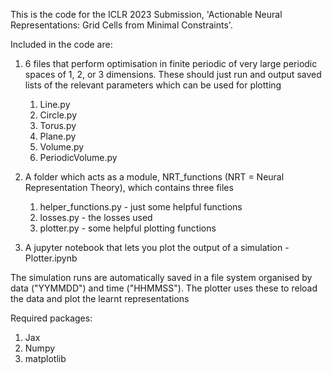This is the code for the ICLR 2023 Submission, 'Actionable Neural Representations: Grid Cells from Minimal Constraints'.

Included in the code are:

1. 6 files that perform optimisation in finite periodic of very large periodic spaces of 1, 2, or 3 dimensions. These should just run and output saved lists of the relevant parameters which can be used for plotting
    1. Line.py
    2. Circle.py
    3. Torus.py
    4. Plane.py
    5. Volume.py
    6. PeriodicVolume.py

2. A folder which acts as a module, NRT_functions (NRT = Neural Representation Theory), which contains three files
    1. helper_functions.py - just some helpful functions
    2. losses.py - the losses used
    3. plotter.py - some helpful plotting functions

3. A jupyter notebook that lets you plot the output of a simulation - Plotter.ipynb

The simulation runs are automatically saved in a file system organised by data ("YYMMDD") and time ("HHMMSS"). The plotter uses these to reload the data and plot the learnt representations

Required packages:
1. Jax
2. Numpy
3. matplotlib
